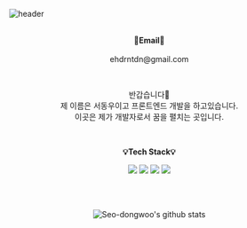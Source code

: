 ![header](https://capsule-render.vercel.app/api?type=transparent&fontColor=703ee5&text=Welcome&height=150&fontSize=60&desc=동우's%20Github%20&descAlignY=75&descAlign=60)

<p align="center">
<br>
<Strong>📧Email📧</Strong>
<br>
<br>ehdrntdn@gmail.com<br>
</p>

<br>

<p align="center">
반갑습니다👐<br>
제 이름은 서동우이고 프론트엔드 개발을 하고있습니다.<br>
이곳은 제가 개발자로서 꿈을 펼치는 곳입니다.
<br>
</p>

<br>

<p align="center">
    <Strong>💡Tech Stack💡</Strong><br>
</p>

<p align="center" display="inline-block"> 
    <img src="https://img.shields.io/badge/html-E34F26?style=for-the-badge&logo=html5&logoColor=white">
    <img src="https://img.shields.io/badge/css-1572B6?style=for-the-badge&logo=css3&logoColor=white">
    <img src="https://img.shields.io/badge/javascript-F7DF1E?style=for-the-badge&logo=javascript&logoColor=black">
    <img src="https://img.shields.io/badge/Python-3776AB?style=for-the-badge&logo=Python&logoColor=white">  
</p><br>

<br>

<div align=center>

![Seo-dongwoo's github stats](https://github-readme-stats.vercel.app/api?username=Seo-dongwoo&show_icons=true)

